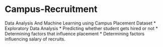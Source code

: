 # Campus-Recruitment
Data Analysis And Machine Learning using Campus Placement Dataset * Exploratory Data Analysis * Predicting whether student gets hired or not * Determining factors that influence placement * Determining factors influencing salary of recruits.
